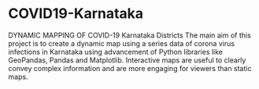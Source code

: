 # COVID19-Karnataka
DYNAMIC MAPPING OF COVID-19  Karnataka Districts
The main aim of this project is to create a dynamic map using a series data of corona virus infections in Karnataka using advancement of Python libraries like GeoPandas, Pandas and Matplotlib. Interactive maps are useful to clearly convey complex information and are more engaging for viewers than static maps. 

